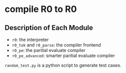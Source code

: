 compile R0 to R0
================

## Description of Each Module

* `r0`: the interpreter
* `r0_tok` and `r0_parse`: the compiler frontend
* `r0_pe`: the paritial evaluate compiler
* `r0_pe_advanced`: smarter paritial evaluate compiler

`random_test.py` is a python script to generate test cases.
